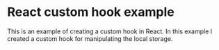 # React custom hook example

This is an example of creating a custom hook in React. In this example I created a custom hook for manipulating the local storage.
